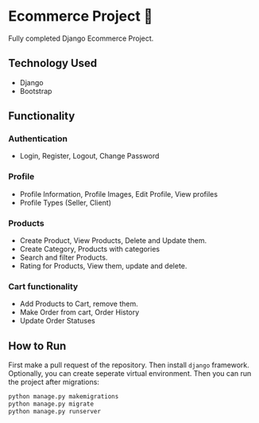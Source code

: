 # Ecommerce Project 🛒

Fully completed Django Ecommerce Project.

## Technology Used

- Django
- Bootstrap

## Functionality

### Authentication

- Login, Register, Logout, Change Password

### Profile

- Profile Information, Profile Images, Edit Profile, View profiles
- Profile Types (Seller, Client)

### Products

- Create Product, View Products, Delete and Update them.
- Create Category, Products with categories
- Search and filter Products.
- Rating for Products, View them, update and delete.

### Cart functionality

- Add Products to Cart, remove them.
- Make Order from cart, Order History
- Update Order Statuses

## How to Run

First make a pull request of the repository. Then install `django` framework. Optionally, you can create seperate virtual environment.
Then you can run the project after migrations:

```bash
python manage.py makemigrations
python manage.py migrate
python manage.py runserver
```
